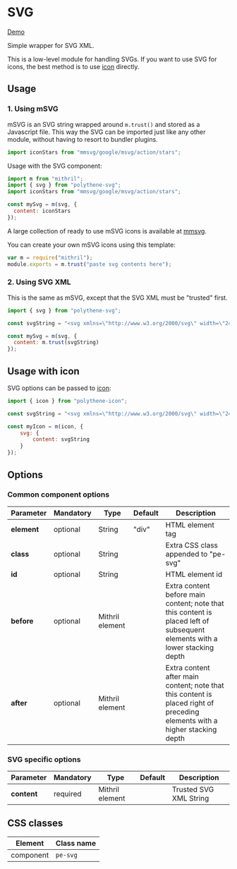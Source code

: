 # SVG

<a class="btn-demo" href="http://arthurclemens.github.io/Polythene-examples/index.html#/svg">Demo</a>

Simple wrapper for SVG XML.

This is a low-level module for handling SVGs. If you want to use SVG for icons, the best method is to use [icon](#icon) directly.


## Usage


### 1. Using mSVG

mSVG is an SVG string wrapped around `m.trust()` and stored as a Javascript file. This way the SVG can be imported just like any other module, without having to resort to bundler plugins.

~~~javascript
import iconStars from "mmsvg/google/msvg/action/stars";
~~~


Usage with the SVG component:

~~~javascript
import m from "mithril";
import { svg } from "polythene-svg";
import iconStars from "mmsvg/google/msvg/action/stars";

const mySvg = m(svg, {
  content: iconStars
});
~~~

A large collection of ready to use mSVG icons is available at [mmsvg](https://github.com/ArthurClemens/mmsvg).

You can create your own mSVG icons using this template:

~~~javascript
var m = require("mithril");
module.exports = m.trust("paste svg contents here");
~~~


### 2. Using SVG XML

This is the same as mSVG, except that the SVG XML must be "trusted" first.

~~~javascript
import { svg } from "polythene-svg";

const svgString = "<svg xmlns=\"http://www.w3.org/2000/svg\" width=\"24\" height=\"24\" viewBox=\"0 0 24 24\"><path d=\"M3.9 12c0-1.71 1.39-3.1 3.1-3.1h4V7H7c-2.76 0-5 2.24-5 5s2.24 5 5 5h4v-1.9H7c-1.71 0-3.1-1.39-3.1-3.1zM8 13h8v-2H8v2zm9-6h-4v1.9h4c1.71 0 3.1 1.39 3.1 3.1s-1.39 3.1-3.1 3.1h-4V17h4c2.76 0 5-2.24 5-5s-2.24-5-5-5z\"/></svg>";

const mySvg = m(svg, {
  content: m.trust(svgString)
});
~~~



## Usage with icon

SVG options can be passed to [icon](#icon):

~~~javascript
import { icon } from "polythene-icon";

const svgString = "<svg xmlns=\"http://www.w3.org/2000/svg\" width=\"24\" height=\"24\" viewBox=\"0 0 24 24\"><path d=\"M3.9 12c0-1.71 1.39-3.1 3.1-3.1h4V7H7c-2.76 0-5 2.24-5 5s2.24 5 5 5h4v-1.9H7c-1.71 0-3.1-1.39-3.1-3.1zM8 13h8v-2H8v2zm9-6h-4v1.9h4c1.71 0 3.1 1.39 3.1 3.1s-1.39 3.1-3.1 3.1h-4V17h4c2.76 0 5-2.24 5-5s-2.24-5-5-5z\"/></svg>";

const myIcon = m(icon, {
    svg: {
        content: svgString
    }
});
~~~


## Options

### Common component options

| **Parameter** |  **Mandatory** | **Type** | **Default** | **Description** |
| ------------- | -------------- | -------- | ----------- | --------------- |
| **element** | optional | String | "div" | HTML element tag |
| **class** | optional | String |  | Extra CSS class appended to "pe-svg" |
| **id** | optional | String | | HTML element id |
| **before** | optional | Mithril element | | Extra content before main content; note that this content is placed left of subsequent elements with a lower stacking depth |
| **after** | optional | Mithril element | | Extra content after main content; note that this content is placed right of preceding elements with a higher stacking depth |


### SVG specific options

| **Parameter** |  **Mandatory** | **Type** | **Default** | **Description** |
| ------------- | -------------- | -------- | ----------- | --------------- |
| **content** | required | Mithril element |  | Trusted SVG XML String |


## CSS classes

| **Element** |  **Class name** |
| ----------- | --------------- |
| component   | `pe-svg` |

